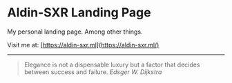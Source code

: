 # Aldin-SXR Landing Page

My personal landing page. Among other things.

Visit me at: [https://aldin-sxr.ml](https://aldin-sxr.ml/)
  
---
> Elegance is not a dispensable luxury but a factor that decides between success and failure.
 _Edsger W. Dijkstra_
